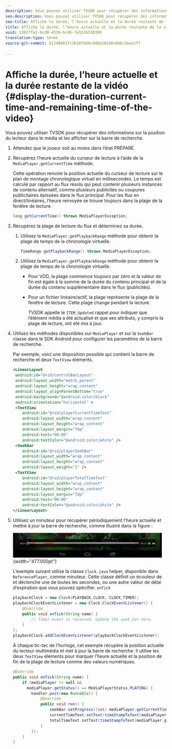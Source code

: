 ```yaml
---
description: Vous pouvez utiliser TVSDK pour récupérer des informations sur la position du lecteur dans le média et les afficher sur la barre de recherche.
seo-description: Vous pouvez utiliser TVSDK pour récupérer des informations sur la position du lecteur dans le média et les afficher sur la barre de recherche.
seo-title: Affiche la durée, l’heure actuelle et la durée restante de la vidéo
title: Affiche la durée, l’heure actuelle et la durée restante de la vidéo
uuid: 13627fa2-8cd8-4336-bc4b-7e3226330389
translation-type: tm+mt
source-git-commit: 812d04037c3b18f8d8cdd0d18430c686c3eee1ff

---
```



# Affiche la durée, l’heure actuelle et la durée restante de la vidéo {#display-the-duration-current-time-and-remaining-time-of-the-video}

Vous pouvez utiliser TVSDK pour récupérer des informations sur la position du lecteur dans le média et les afficher sur la barre de recherche.

1. Attendez que le joueur soit au moins dans l’état PRÉPARÉ.
1. Récupérez l’heure actuelle du curseur de lecture à l’aide de la `MediaPlayer.getCurrentTime` méthode.

   Cette opération renvoie la position actuelle du curseur de lecture sur le plan de montage chronologique virtuel en millisecondes. Le temps est calculé par rapport au flux résolu qui peut contenir plusieurs instances de contenu alternatif, comme plusieurs publicités ou coupures publicitaires épissées dans le flux principal. Pour les flux en direct/linéaires, l’heure renvoyée se trouve toujours dans la plage de la fenêtre de lecture.

   ```java
   long getCurrentTime() throws MediaPlayerException;
   ```

1. Récupérez la plage de lecture du flux et déterminez sa durée.
   1. Utilisez la `MediaPlayer.getPlaybackRange` méthode pour obtenir la plage de temps de la chronologie virtuelle.

      ```java
      TimeRange getPlaybackRange() throws MediaPlayerException;
      ```

   1. Utilisez la `MediaPlayer.getPlaybackRange` méthode pour obtenir la plage de temps de la chronologie virtuelle.

      * Pour VOD, la plage commence toujours par zéro et la valeur de fin est égale à la somme de la durée du contenu principal et de la durée du contenu supplémentaire dans le flux (publicités).
      * Pour un fichier linéaire/actif, la plage représente la plage de la fenêtre de lecture. Cette plage change pendant la lecture.

         TVSDK appelle le `ITEM_Updated` rappel pour indiquer que l’élément média a été actualisé et que ses attributs, y compris la plage de lecture, ont été mis à jour.

1. Utilisez les méthodes disponibles sur `MediaPlayer` et sur la `SeekBar` classe dans le SDK Android pour configurer les paramètres de la barre de recherche.

   Par exemple, voici une disposition possible qui contient la barre de recherche et deux `TextView` éléments.

   ```xml
   <LinearLayout 
    android:id="@+id/controlBarLayout" 
    android:layout_width="match_parent" 
    android:layout_height="wrap_content" 
    android:layout_alignParentBottom="true" 
    android:background="@android:color/black" 
    android:orientation="horizontal" > 
    <TextView 
       android:id="@+id/playerCurrentTimeText" 
       android:layout_width="wrap_content" 
       android:layout_height="wrap_content" 
       android:layout_margin="7dp" 
       android:text="00:00" 
       android:textColor="@android:color/white" /> 
    <SeekBar 
       android:id="@+id/playerSeekBar" 
       android:layout_width="wrap_content" 
       android:layout_height="wrap_content" 
       android:layout_weight="1" /> 
    <TextView 
       android:id="@+id/playerTotalTimeText" 
       android:layout_width="wrap_content" 
       android:layout_height="wrap_content" 
       android:layout_margin="7dp" 
       android:text="00:00" 
       android:textColor="@android:color/white" /> 
   </LinearLayout>
   ```

1. Utilisez un minuteur pour récupérer périodiquement l’heure actuelle et mettre à jour la barre de recherche, comme illustré dans la figure :

   <!--<a id="fig_689CEDDD02094C0C8E91C5195F8EAD3F"></a>-->

   ![](assets/seek-bar.jpg){width=&quot;477.000pt&quot;}

   L’exemple suivant utilise la classe `Clock.java` helper, disponible dans `ReferencePlayer`, comme minuteur. Cette classe définit un écouteur de  et déclenche une  de toutes les secondes, ou une autre valeur de délai d’expiration que vous pouvez spécifier. `onTick`

   ```java
   playbackClock = new Clock(PLAYBACK_CLOCK, CLOCK_TIMER); 
   playbackClockEventListener = new Clock.ClockEventListener() { 
       @Override 
       public void onTick(String name) { 
           // Timer event is received. Update the seek bar here. 
       } 
   }; 
   playbackClock.addClockEventListener(playbackClockEventListener);
   ```

   À chaque tic-tac de l&#39;horloge, cet exemple récupère la position actuelle du lecteur multimédia et met à jour la barre de recherche. Il utilise les deux `TextView` éléments pour marquer l’heure actuelle et la position de fin de la plage de lecture comme des valeurs numériques.

   ```java
   @Override 
   public void onTick(String name) { 
       if (mediaPlayer != null &&  
         mediaPlayer.getStatus() == MediaPlayerStatus.PLAYING) { 
           handler.post(new Runnable() { 
               @Override 
               public void run() { 
                   seekBar.setProgress((int) mediaPlayer.getCurrentTime()); 
                   currentTimeText.setText(timeStampToText(mediaPlayer.getCurrentTime())); 
                   totalTimeText.setText(timeStampToText(mediaPlayer.getPlaybackRange().getEnd())); 
               } 
           }); 
       } 
   } 
   ```

